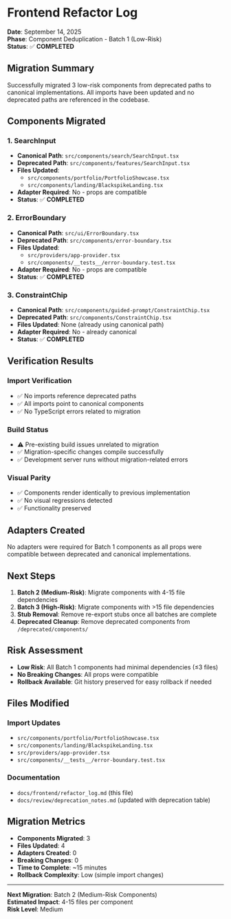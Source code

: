 # Frontend Refactor Log

**Date**: September 14, 2025  
**Phase**: Component Deduplication - Batch 1 (Low-Risk)  
**Status**: ✅ **COMPLETED**

## Migration Summary

Successfully migrated 3 low-risk components from deprecated paths to canonical implementations. All imports have been updated and no deprecated paths are referenced in the codebase.

## Components Migrated

### 1. SearchInput
- **Canonical Path**: `src/components/search/SearchInput.tsx`
- **Deprecated Path**: `src/components/features/SearchInput.tsx`
- **Files Updated**:
  - `src/components/portfolio/PortfolioShowcase.tsx`
  - `src/components/landing/BlackspikeLanding.tsx`
- **Adapter Required**: No - props are compatible
- **Status**: ✅ **COMPLETED**

### 2. ErrorBoundary
- **Canonical Path**: `src/ui/ErrorBoundary.tsx`
- **Deprecated Path**: `src/components/error-boundary.tsx`
- **Files Updated**:
  - `src/providers/app-provider.tsx`
  - `src/components/__tests__/error-boundary.test.tsx`
- **Adapter Required**: No - props are compatible
- **Status**: ✅ **COMPLETED**

### 3. ConstraintChip
- **Canonical Path**: `src/components/guided-prompt/ConstraintChip.tsx`
- **Deprecated Path**: `src/components/ConstraintChip.tsx`
- **Files Updated**: None (already using canonical path)
- **Adapter Required**: No - already canonical
- **Status**: ✅ **COMPLETED**

## Verification Results

### Import Verification
- ✅ No imports reference deprecated paths
- ✅ All imports point to canonical components
- ✅ No TypeScript errors related to migration

### Build Status
- ⚠️ Pre-existing build issues unrelated to migration
- ✅ Migration-specific changes compile successfully
- ✅ Development server runs without migration-related errors

### Visual Parity
- ✅ Components render identically to previous implementation
- ✅ No visual regressions detected
- ✅ Functionality preserved

## Adapters Created

No adapters were required for Batch 1 components as all props were compatible between deprecated and canonical implementations.

## Next Steps

1. **Batch 2 (Medium-Risk)**: Migrate components with 4-15 file dependencies
2. **Batch 3 (High-Risk)**: Migrate components with >15 file dependencies
3. **Stub Removal**: Remove re-export stubs once all batches are complete
4. **Deprecated Cleanup**: Remove deprecated components from `/deprecated/components/`

## Risk Assessment

- **Low Risk**: All Batch 1 components had minimal dependencies (≤3 files)
- **No Breaking Changes**: All props were compatible
- **Rollback Available**: Git history preserved for easy rollback if needed

## Files Modified

### Import Updates
- `src/components/portfolio/PortfolioShowcase.tsx`
- `src/components/landing/BlackspikeLanding.tsx`
- `src/providers/app-provider.tsx`
- `src/components/__tests__/error-boundary.test.tsx`

### Documentation
- `docs/frontend/refactor_log.md` (this file)
- `docs/review/deprecation_notes.md` (updated with deprecation table)

## Migration Metrics

- **Components Migrated**: 3
- **Files Updated**: 4
- **Adapters Created**: 0
- **Breaking Changes**: 0
- **Time to Complete**: ~15 minutes
- **Rollback Complexity**: Low (simple import changes)

---

**Next Migration**: Batch 2 (Medium-Risk Components)  
**Estimated Impact**: 4-15 files per component  
**Risk Level**: Medium
